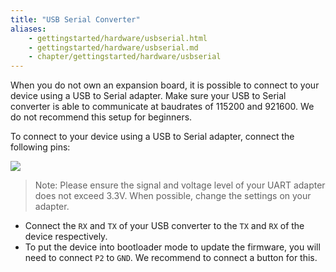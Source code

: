 ```yaml
---
title: "USB Serial Converter"
aliases:
    - gettingstarted/hardware/usbserial.html
    - gettingstarted/hardware/usbserial.md
    - chapter/gettingstarted/hardware/usbserial
---
```

When you do not own an expansion board, it is possible to connect to your device using a USB to Serial adapter. Make sure your USB to Serial converter is able to communicate at baudrates of 115200 and 921600. We do not recommend this setup for beginners.

To connect to your device using a USB to Serial adapter, connect the following pins:

![](/gitbook/assets/uart_lopy4.png)
>Note: Please ensure the signal and voltage level of your UART adapter does not exceed 3.3V. When possible, change the settings on your adapter.

* Connect the `RX` and `TX` of your USB converter to the `TX` and `RX` of the device respectively.
* To put the device into bootloader mode to update the firmware, you will need to connect `P2` to `GND`. We recommend to connect a button for this. 
